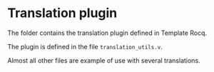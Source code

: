 # Translation plugin

The folder contains the translation plugin defined in Template Rocq.

The plugin is defined in the file `translation_utils.v`.

Almost all other files are example of use with several translations.
